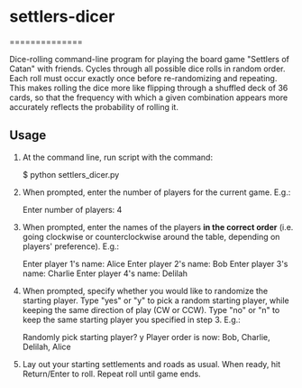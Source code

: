 # settlers-dicer
==============

Dice-rolling command-line program for playing the board game "Settlers of Catan" with friends.  Cycles through all possible dice rolls in random order.  Each roll must occur exactly once before re-randomizing and repeating.  This makes rolling the dice more like flipping through a shuffled deck of 36 cards, so that the frequency with which a given combination appears more accurately reflects the probability of rolling it.

## Usage

1. At the command line, run script with the command:

	$ python settlers_dicer.py

2. When prompted, enter the number of players for the current game.  E.g.:

	Enter number of players: 4

3. When prompted, enter the names of the players **in the correct order** (i.e. going clockwise or counterclockwise around the table, depending on players' preference).  E.g.:

	Enter player 1's name: Alice
	Enter player 2's name: Bob
	Enter player 3's name: Charlie
	Enter player 4's name: Delilah

4. When prompted, specify whether you would like to randomize the starting player.  Type "yes" or "y" to pick a random starting player, while keeping the same direction of play (CW or CCW).  Type "no" or "n" to keep the same starting player you specified in step 3.  E.g.:

	Randomly pick starting player? y
	Player order is now: Bob, Charlie, Delilah, Alice

5. Lay out your starting settlements and roads as usual.  When ready, hit Return/Enter to roll.  Repeat roll until game ends.
